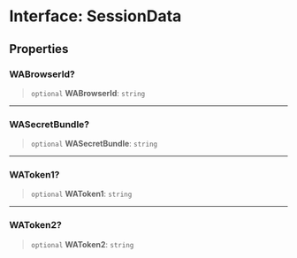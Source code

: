 # Interface: SessionData

## Properties

### WABrowserId?

> `optional` **WABrowserId**: `string`

***

### WASecretBundle?

> `optional` **WASecretBundle**: `string`

***

### WAToken1?

> `optional` **WAToken1**: `string`

***

### WAToken2?

> `optional` **WAToken2**: `string`
